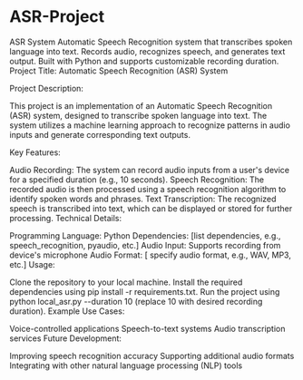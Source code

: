 # ASR-Project
ASR System Automatic Speech Recognition system that transcribes spoken language into text. Records audio, recognizes speech, and generates text output. Built with Python and supports customizable recording duration.
Project Title: Automatic Speech Recognition (ASR) System

Project Description:

This project is an implementation of an Automatic Speech Recognition (ASR) system, designed to transcribe spoken language into text. The system utilizes a machine learning approach to recognize patterns in audio inputs and generate corresponding text outputs.

Key Features:

Audio Recording: The system can record audio inputs from a user's device for a specified duration (e.g., 10 seconds).
Speech Recognition: The recorded audio is then processed using a speech recognition algorithm to identify spoken words and phrases.
Text Transcription: The recognized speech is transcribed into text, which can be displayed or stored for further processing.
Technical Details:

Programming Language: Python
Dependencies: [list dependencies, e.g., speech_recognition, pyaudio, etc.]
Audio Input: Supports recording from device's microphone
Audio Format: [ specify audio format, e.g., WAV, MP3, etc.]
Usage:

Clone the repository to your local machine.
Install the required dependencies using pip install -r requirements.txt.
Run the project using python local_asr.py --duration 10 (replace 10 with desired recording duration).
Example Use Cases:

Voice-controlled applications
Speech-to-text systems
Audio transcription services
Future Development:

Improving speech recognition accuracy
Supporting additional audio formats
Integrating with other natural language processing (NLP) tools
